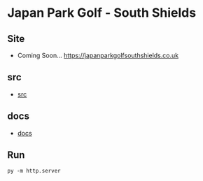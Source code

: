 # Japan Park Golf - South Shields

## Site

- Coming Soon... https://japanparkgolfsouthshields.co.uk

## src

- [src](src/)

## docs

- [docs](docs/README.md)

## Run

`py -m http.server`

